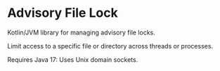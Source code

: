 # Advisory File Lock

Kotlin/JVM library for managing advisory file locks.

Limit access to a specific file or directory across threads or processes.

Requires Java 17: Uses Unix domain sockets. 
